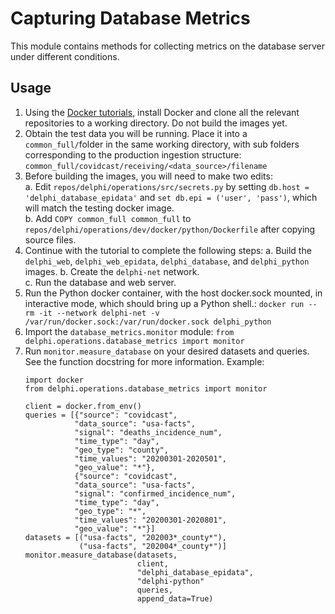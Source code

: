 # Capturing Database Metrics
This module contains methods for collecting metrics on the database server under different conditions.

## Usage
1. Using the [Docker tutorials](https://github.com/cmu-delphi/delphi-epidata/blob/main/docs/epidata_development.md),
install Docker and clone all the relevant repositories to a working directory. Do not build the images yet.
2. Obtain the test data you will be running. Place it into a `common_full/`folder in the same working directory, with 
sub folders corresponding to the production ingestion structure: `common_full/covidcast/receiving/<data_source>/filename`
3. Before building the images, you will need to make two edits:  
    a. Edit `repos/delphi/operations/src/secrets.py` by setting `db.host = 'delphi_database_epidata'` and 
    `set db.epi = ('user', 'pass')`, which will match the testing docker image.  
    b. Add `COPY common_full common_full` to `repos/delphi/operations/dev/docker/python/Dockerfile` after copying source files.
4. Continue with the tutorial to complete the following steps:
    a. Build the `delphi_web`, `delphi_web_epidata`, `delphi_database`, and `delphi_python` images. 
    b. Create the `delphi-net` network.  
    c. Run the database and web server.  
5. Run the Python docker container, with the host docker.sock mounted,
in interactive mode, which should bring up a Python shell.: 
`docker run --rm -it --network delphi-net -v /var/run/docker.sock:/var/run/docker.sock delphi_python`
6. Import the `database_metrics.monitor` module: `from delphi.operations.database_metrics import monitor`
7. Run `monitor.measure_database` on your desired datasets and queries. See the function 
docstring for more information. Example: 
    ```
    import docker
    from delphi.operations.database_metrics import monitor
    
    client = docker.from_env()
    queries = [{"source": "covidcast",
               "data_source": "usa-facts",
               "signal": "deaths_incidence_num",
               "time_type": "day",
               "geo_type": "county",
               "time_values": "20200301-2020501",
               "geo_value": "*"},
               {"source": "covidcast",
               "data_source": "usa-facts",
               "signal": "confirmed_incidence_num",
               "time_type": "day",
               "geo_type": "*",
               "time_values": "20200301-2020801",
               "geo_value": "*"}]
    datasets = [("usa-facts", "202003*_county*"), 
                ("usa-facts", "202004*_county*")]
    monitor.measure_database(datasets,
                             client,
                             "delphi_database_epidata",
                             "delphi-python"
                             queries,
                             append_data=True)
    ```
